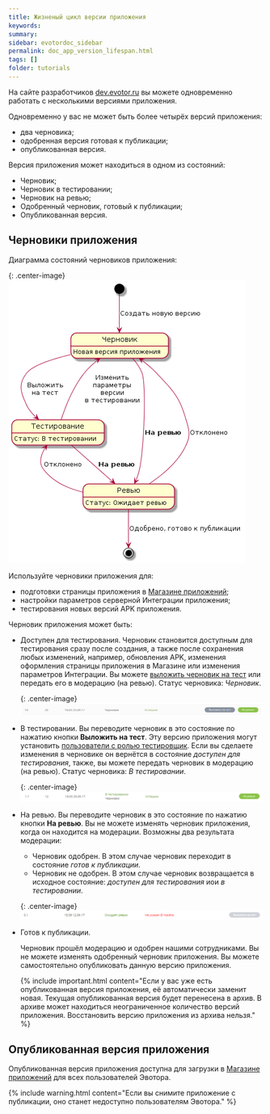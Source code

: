 ```yaml
---
title: Жизненый цикл версии приложения
keywords:
summary:
sidebar: evotordoc_sidebar
permalink: doc_app_version_lifespan.html
tags: []
folder: tutorials
---
```


На сайте разработчиков [dev.evotor.ru](https://dev.evotor.ru) вы можете одновременно работать с несколькими версиями приложения.

Одновременно у вас не может быть более четырёх версий приложения:

* два черновика;
* одобренная версия готовая к публикации;
* опубликованная версия.

Версия приложения может находиться в одном из состояний:

* Черновик;
* Черновик в тестировании;
* Черновик на ревью;
* Одобренный черновик, готовый к публикации;
* Опубликованная версия.

## Черновики приложения

Диаграмма состояний черновиков приложения:

  {: .center-image}
  ![](images/draft_diagram.png)

Используйте черновики приложения для:

* подготовки страницы приложения в [Магазине приложений](https://market.evotor.ru);
* настройки параметров серверной Интеграции приложения;
* тестирования новых версий APK приложения.

Черновик приложения может быть:

* Доступен для тестирования.
  Черновик становится доступным для тестирования сразу после создания, а также после сохранения любых изменений, например, обновления APK, изменения оформления страницы приложения в Магазине или изменения параметров Интеграции. Вы можете [выложить черновик на тест](./doc_app_testing.html) или передать его в модерацию (на ревью). Статус черновика: *Черновик*.

  {: .center-image}
  ![](images/draft.png)

* В тестировании.
  Вы переводите черновик в это состояние по нажатию кнопки **Выложить на тест**. Эту версию приложения могут установить [пользователи с ролью тестировщик](./doc_app_testing.html). Если вы сделаете изменения в черновике он вернётся в состояние *доступен для тестирования*, также, вы можете передать черновик в модерацию (на ревью). Статус черновика: *В тестировании*.

  {: .center-image}
  ![](images/draft_testing.png)

* На ревью.
  Вы переводите черновик в это состояние по нажатию кнопки **На ревью**. Вы не можете изменять черновик приложения, когда он находится на модерации. Возможны два результата модерации:

  * Черновик одобрен. В этом случае черновик переходит в состояние *готов к публикации*.
  * Черновик не одобрен. В этом случае черновик возвращается в исходное состояние: *доступен для тестирования* иои *в тестировании*.

  {: .center-image}
  ![](images/draft_reviewing.png)

* Готов к публикации.

  Черновик прошёл модерацию и одобрен нашими сотрудниками. Вы не можете изменять одобренный черновик приложения. Вы можете самостоятельно опубликовать данную версию приложения.

  {% include important.html content="Если у вас уже есть опубликованная версия приложения, её автоматически заменит новая. Текущая опубликованная версия будет перенесена в архив. В архиве может находиться неограниченное количество версий приложения. Восстановить версию приложения из архива нельзя." %}

## Опубликованная версия приложения

Опубликованная версия приложения доступна для загрузки в [Магазине приложений](https://market.evotor.ru) для всех пользователей Эвотора.

{% include warning.html content="Если вы снимите приложение с публикации, оно станет недоступно пользователям Эвотора." %}
